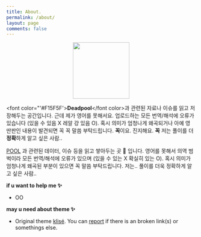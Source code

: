 ```yaml
---
title: About.
permalink: /about/
layout: page
comments: false
---
```



<center>
  <img src="https://user-images.githubusercontent.com/74714697/100355232-bea74d00-3034-11eb-879b-5e6bb5a9d9bf.png" width="150px" height="150px">
</center>

<font color="'#F15F5F'>**Deadpool**</font color>과 관련된 자료나 이슈를 읽고 저장해두는 공간입니다. 
근데 제가 영어를 못해서요. 업로드하는 모든 번역/해석에 오류가 있습니다 (있을 수  있음 X 레알 걍 있음 O). 혹시 의미가 엄청나게 왜곡되거나 아예 영 딴판인 내용이 발견되면 꼭 꼭 말씀 부탁드립니다. **꼭**이요. 진지해요. **꼭** 저는 풀이를 더 **정확**하게 알고 싶은 사람.. 



[POOL](https://www.marvel.com/characters/deadpool-wade-wilson) 과 관련된 데이터, 이슈 등을 읽고 쌓아두는 곳 🎒 입니다. 영어를 못해서 의역 범벅이라 모든 번역/해석에 오류가 있으며 (있을 수 있는 X 확실히 있는 O). 혹시 의미가 엄청나게 왜곡된 부분이 있으면 꼭 말씀 부탁드립니다. 저는.. 풀이를 더욱 정확하게 알고 싶은 사람..  







**if u want to help me ✨**
- OO

**may u need about theme ✨**

- Original theme <a href="https://github.com/piharpi/jekyll-klise" target="_blank" rel="noopener">klisé</a>. You can [report](http://github.com/piharpi/jekyll-klise/issues/new) if there is an broken link(s) or somethings else.
